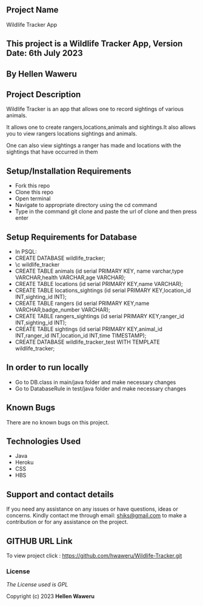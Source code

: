 ## Project Name

Wildlife Tracker App

## This project is a Wildlife Tracker App, Version Date: 6th July 2023

## By **Hellen Waweru**

## Project Description
<p>Wildlife Tracker is an app that allows one to record sightings of various animals.</p>

<p>It allows one to create rangers,locations,animals and sightings.It also allows you to view rangers locations sightings and animals.</p>

<p>One can also view sightings a ranger has made and locations with the sightings that have occurred in them</p>

## Setup/Installation Requirements
* Fork this repo
* Clone this repo
* Open terminal
* Navigate to appropriate directory using the cd command
* Type in the command git clone and paste the url of clone and then press enter

## Setup Requirements for Database
* In PSQL:
* CREATE DATABASE wildlife_tracker;
* \c wildlife_tracker
* CREATE TABLE animals (id serial PRIMARY KEY, name varchar,type VARCHAR,health VARCHAR,age VARCHAR);
* CREATE TABLE locations (id serial PRIMARY KEY,name VARCHAR);
* CREATE TABLE locations_sightings (id serial PRIMARY KEY,location_id INT,sighting_id INT);
* CREATE TABLE rangers (id serial PRIMARY KEY,name VARCHAR,badge_number VARCHAR);
* CREATE TABLE rangers_sightings (id serial PRIMARY KEY,ranger_id INT,sighting_id INT);
* CREATE TABLE sightings (id serial PRIMARY KEY,animal_id INT,ranger_id INT,location_id INT,time TIMESTAMP);
* CREATE DATABASE wildlife_tracker_test WITH TEMPLATE wildlife_tracker;
## In order to run locally
* Go to DB.class in main/java folder and make necessary changes
* Go to DatabaseRule in test/java folder and make necessary changes

## Known Bugs

There are no known bugs on this project.

## Technologies Used

* Java
* Heroku
* CSS
* HBS

## Support and contact details

If you need any assistance on any issues or have questions, ideas or concerns. Kindly contact me through email: shiks@gmail.com to make a contribution or for any assistance on the project.

## GITHUB URL Link

To view project click :  https://github.com/hwaweru/Wildlife-Tracker.git

### License

_The License used is GPL_

Copyright (c) 2023 **Hellen Waweru**